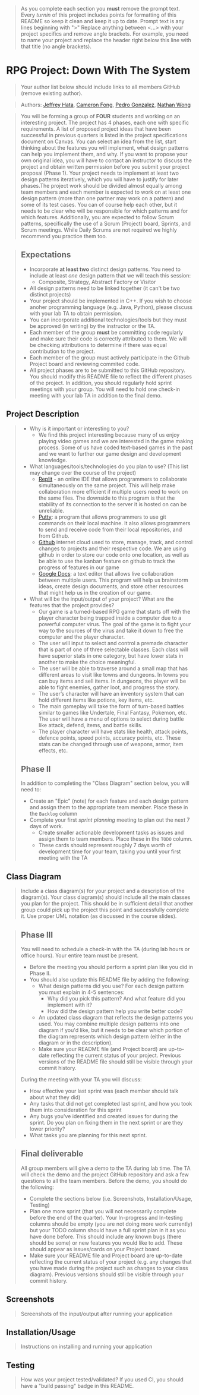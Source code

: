  > As you complete each section you **must** remove the prompt text. Every *turnin* of this project includes points for formatting of this README so keep it clean and keep it up to date. 
 > Prompt text is any lines beginning with "\>"
 > Replace anything between \<...\> with your project specifics and remove angle brackets. For example, you need to name your project and replace the header right below this line with that title (no angle brackets). 
# RPG Project: Down With The System
 > Your author list below should include links to all members GitHub (remove existing author).
 
 > Authors: [Jeffrey Hata](https://github.com/Jeff591), [Cameron Fong](https://github.com/CameronSF), [Pedro Gonzalez](https://github.com/pgonz028), [Nathan Wong](https://github.com/nathanw1510)  
 
 > You will be forming a group of **FOUR** students and working on an interesting project. The project has 4 phases, each one with specific requirements. A list of proposed project ideas that have been successful in previous quarters is listed in the project specifications document on Canvas. You can select an idea from the list, start thinking about the features you will implement, what design patterns can help you implement them, and why. If you want to propose your own original idea, you will have to contact an instructor to discuss the project and obtain written permission before you submit your project proposal (Phase 1). Your project needs to implement at least two design patterns iteratively, which you will have to justify for later phases.The project work should be divided almost equally among team members and each member is expected to work on at least one design pattern (more than one partner may work on a pattern) and some of its test cases. You can of course help each other, but it needs to be clear who will be responsible for which patterns and for which features. Additionally, you are expected to follow Scrum patterns, specifically the use of a Scrum (Project) board, Sprints, and Scrum meetings. While Daily Scrums are not required we highly recommend you practice them too.
 
 > ## Expectations
 > * Incorporate **at least two** distinct design patterns. You need to include at least *one* design pattern that we will teach this session:
 >   * Composite, Strategy, Abstract Factory or Visitor
 > * All design patterns need to be linked together (it can't be two distinct projects)
 > * Your project should be implemented in C++. If you wish to choose anoher programming language (e.g. Java, Python), please discuss with your lab TA to obtain permission.
 > * You can incorporate additional technologies/tools but they must be approved (in writing) by the instructor or the TA.
 > * Each member of the group **must** be committing code regularly and make sure their code is correctly attributed to them. We will be checking attributions to determine if there was equal contribution to the project.
 > * Each member of the group must actively participate in the Github Project board and reviewing commited code.
> * All project phases are to be submitted to this GitHub repository. You should modify this README file to reflect the different phases of the project. In addition, you should regularly hold sprint meetings with your group. You will need to hold one check-in meeting with your lab TA in addition to the final demo.

## Project Description
 > * Why is it important or interesting to you?
 >   * We find this project interesting because many of us enjoy playing video games and we are interested in the game making process. Some of us have coded text-based games in the past and we want to further our game design and development knowledge.  
 > * What languages/tools/technologies do you plan to use? (This list may change over the course of the project)
 >   * [Replit](replit.com) - an online IDE that allows programmers to collaborate simultaneously on the same project. This will help make collaboration more efficient if multiple users need to work on the same files. The downside to this program is that the stability of its connection to the server it is hosted on can be unreliable. 
 >   * [Putty](https://www.chiark.greenend.org.uk/~sgtatham/putty/): a program that allows programmers to use git commands on their local machine. It also allows programmers to send and receive code from their local repositories, and from Github. 
 >   * [Github](github.com) internet cloud used to store, manage, track, and control changes to projects and their respective code. We are using github in order to store our code onto one location, as well as be able to use the kanban feature on github to track the progress of features in our game 
 >   * [Google Docs](docs.google.com): a text editor that allows live collaboration between multiple users. This program will help us brainstorm ideas, create design documents, and store other resources that might help us in the creation of our game. 
 > * What will be the input/output of your project? What are the features that the project provides?
 >   * Our game is a turned-based RPG game that starts off with the player character being trapped inside a computer due to a powerful computer virus. The goal of the game is to fight your way to the sources of the virus and take it down to free the computer and the player character. 
 >   * The user will input to select and control a premade character that is part of one of three selectable classes. Each class will have superior stats in one category, but have lower stats in another to make the choice meaningful. 
 >   * The user will be able to traverse around a small map that has different areas to visit like towns and dungeons. In towns you can buy items and sell items. In dungeons, the player will be able to fight enemies, gather loot, and progress the story. 
 >   * The user’s character will have an inventory system that can hold different items like potions, key items, etc. 
 >   * The main gameplay will take the form of turn-based battles similar to games like Undertale, Final Fantasy, Pokemon, etc. The user will have a menu of options to select during battle like attack, defend, items, and battle skills. 
 >   * The player character will have stats like health, attack points, defence points, speed points, accuracy points, etc. These stats can be changed through use of weapons, armor, item effects, etc. 
 >  
 > 
 > ## Phase II
 > In addition to completing the "Class Diagram" section below, you will need to:
 > * Create an "Epic" (note) for each feature and each design pattern and assign them to the appropriate team member. Place these in the `Backlog` column
 > * Complete your first *sprint planning* meeting to plan out the next 7 days of work.
 >   * Create smaller actionable development tasks as issues and assign them to team members. Place these in the `TODO` column.
 >   * These cards should represent roughly 7 days worth of development time for your team, taking you until your first meeting with the TA
## Class Diagram
 > Include a class diagram(s) for your project and a description of the diagram(s). Your class diagram(s) should include all the main classes you plan for the project. This should be in sufficient detail that another group could pick up the project this point and successfully complete it. Use proper UML notation (as discussed in the course slides).
 
 > ## Phase III
 > You will need to schedule a check-in with the TA (during lab hours or office hours). Your entire team must be present. 
 > * Before the meeting you should perform a sprint plan like you did in Phase II.
 > * You should also update this README file by adding the following:
 >   * What design patterns did you use? For each design pattern you must explain in 4-5 sentences:
 >     * Why did you pick this pattern? And what feature did you implement with it?
 >     * How did the design pattern help you write better code?
 >   * An updated class diagram that reflects the design patterns you used. You may combine multiple design patterns into one diagram if you'd like, but it needs to be clear which portion of the diagram represents which design pattern (either in the diagram or in the description).
 >   * Make sure your README file (and Project board) are up-to-date reflecting the current status of your project. Previous versions of the README file should still be visible through your commit history.
> 
> During the meeting with your TA you will discuss: 
 > * How effective your last sprint was (each member should talk about what they did)
 > * Any tasks that did not get completed last sprint, and how you took them into consideration for this sprint
 > * Any bugs you've identified and created issues for during the sprint. Do you plan on fixing them in the next sprint or are they lower priority?
 > * What tasks you are planning for this next sprint.

 
 > ## Final deliverable
 > All group members will give a demo to the TA during lab time. The TA will check the demo and the project GitHub repository and ask a few questions to all the team members. 
 > Before the demo, you should do the following:
 > * Complete the sections below (i.e. Screenshots, Installation/Usage, Testing)
 > * Plan one more sprint (that you will not necessarily complete before the end of the quarter). Your In-progress and In-testing columns should be empty (you are not doing more work currently) but your TODO column should have a full sprint plan in it as you have done before. This should include any known bugs (there should be some) or new features you would like to add. These should appear as issues/cards on your Project board.
 > * Make sure your README file and Project board are up-to-date reflecting the current status of your project (e.g. any changes that you have made during the project such as changes to your class diagram). Previous versions should still be visible through your commit history. 
 
 ## Screenshots
 > Screenshots of the input/output after running your application
 ## Installation/Usage
 > Instructions on installing and running your application
 ## Testing
 > How was your project tested/validated? If you used CI, you should have a "build passing" badge in this README.
 
